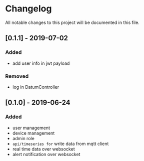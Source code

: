 # Changelog
All notable changes to this project will be documented in this file.

## [0.1.1] - 2019-07-02
### Added
- add user info in jwt payload

### Removed
- log in DatumController

## [0.1.0] - 2019-06-24
### Added
- user management
- device management
- admin role
- `api/timeseries for` write data from mqtt client
- real time data over websocket
- alert notification over websocket
